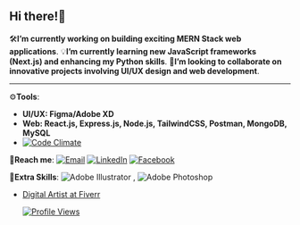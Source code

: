 ## Hi there!👋

🛠️**I’m currently working on building exciting **MERN Stack** web applications**.
💡**I’m currently learning new JavaScript frameworks (**Next.js**) and enhancing my Python skills**.
🔭**I’m looking to collaborate on innovative projects involving UI/UX design and web development**.

----------
⚙️**Tools**:
   - **UI/UX: Figma/Adobe XD**
   - **Web: React.js, Express.js, Node.js, TailwindCSS, Postman, MongoDB, MySQL**
   - [![Code Climate](https://img.shields.io/codeclimate/maintainability/MdTamimAhamed/MdTamimAhamed.svg)](https://codeclimate.com/github/MdTamimAhamed/MdTamimAhamed)


🤝**Reach me**: 
[![Email](https://img.shields.io/badge/Email-Me-red?style=social&logo=gmail)](mailto:tamimahamed016@gmail.com)
[![LinkedIn](https://img.shields.io/badge/LinkedIn-Connect-blue.svg)](https://www.linkedin.com/in/tamim-ahamed-000432174/)
[![Facebook](https://img.shields.io/badge/Facebook-Profile-blue?style=social&logo=facebook)](https://www.facebook.com/tamim.ssgt)


📌**Extra Skills**:
![Adobe Illustrator](https://img.shields.io/badge/Illustrator-%23FF9A00?style=flat&logo=adobe-illustrator&logoColor=white)
, ![Adobe Photoshop](https://img.shields.io/badge/Photoshop-%230077EE?style=flat&logo=adobe-photoshop&logoColor=Black)
+ [Digital Artist at Fiverr](https://www.fiverr.com/tamimahamed365)








  [![Profile Views](https://komarev.com/ghpvc/?username=MdTamimAhamed)](https://github.com/MdTamimAhamed)




                                                                                                         
